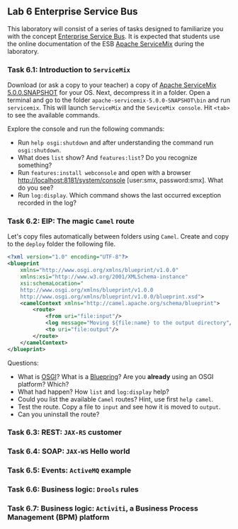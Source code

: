 ## Lab 6 Enterprise Service Bus

This laboratory will consist of a series of tasks designed to familiarize you with the concept 
[Enterprise Service Bus](http://en.wikipedia.org/wiki/Enterprise_service_bus). It is expected that 
students use the online documentation of the ESB [Apache ServiceMix](http://servicemix.apache.org/) 
during the laboratory.

### Task 6.1: Introduction to `ServiceMix`

Download (or ask a copy to your teacher) a copy of [Apache ServiceMix 5.0.0.SNAPSHOT](http://servicemix.apache.org/downloads/servicemix-5.0.0.html) for your OS. Next, decompress it in a folder. Open a terminal and go to the folder `apache-servicemix-5.0.0-SNAPSHOT\bin` and run `servicemix`. This will launch `ServiceMix` and the `SeviceMix console`. Hit `<tab>` to see the available commands.  

Explore the console and run the following commands:
* Run `help osgi:shutdown` and after understanding the command run `osgi:shutdown`.
* What does `list` show? And `features:list`? Do you recognize something? 
* Run `features:install webconsole` and open with a browser [http://localhost:8181/system/console]( http://localhost:8181/system/console) [user:smx, password:smx]. What do you see?
* Run `log:display`. Which command shows the last occurred exception recorded in the log?

### Task 6.2: EIP: The magic `Camel` route

Let's copy files automatically between folders using `Camel`. Create and copy to the `deploy` folder the following file.
```xml
<?xml version="1.0" encoding="UTF-8"?>
<blueprint
    xmlns="http://www.osgi.org/xmlns/blueprint/v1.0.0"
    xmlns:xsi="http://www.w3.org/2001/XMLSchema-instance"
    xsi:schemaLocation="
	http://www.osgi.org/xmlns/blueprint/v1.0.0
	http://www.osgi.org/xmlns/blueprint/v1.0.0/blueprint.xsd">
    <camelContext xmlns="http://camel.apache.org/schema/blueprint">
		<route>
			<from uri="file:input"/>
			<log message="Moving ${file:name} to the output directory"/>
			<to uri="file:output"/>
		</route>
    </camelContext>
</blueprint>
```
Questions:
* What is [OSGI](http://www.osgi.org/Main/HomePage)? What is a [Bluepring](http://www.ibm.com/developerworks/opensource/library/os-osgiblueprint/)? Are you **already** using an OSGI platform? Which?
* What had happen? How `list` and `log:display` help?
* Could you list the available `Camel` routes? Hint, use first `help camel`.
* Test the route. Copy a file to `input` and see how it is moved to `output`.
* Can you uninstall the route?

### Task 6.3: REST: `JAX-RS` customer

### Task 6.4: SOAP: `JAX-WS` Hello world

### Task 6.5: Events: `ActiveMQ` example

### Task 6.6: Business logic: `Drools` rules  

### Task 6.7: Business logic: `Activiti`, a Business Process Management (BPM) platform  
